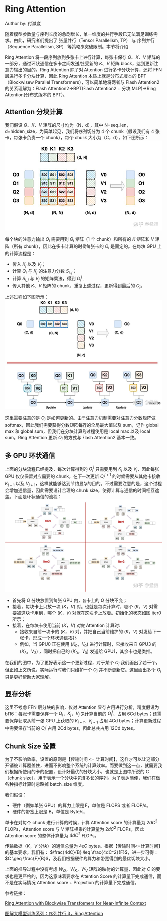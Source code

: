 # Ring Attention
Author by: 付溦崴

随着模型参数量与序列长度的急剧增长，单一维度的并行手段已无法满足训练需求。由此，研究者们提出了 张量并行（Tensor Parallelism, TP） 与 序列并行（Sequence Parallelism, SP） 等策略来突破限制。本节将介绍

Ring Attention 将一段序列放到多张卡上进行计算，每张卡保存 $Q$、$K$、$V$ 矩阵的一部分，通过环状通信在多卡之间发送/接受新的 $K$、$V$ 矩阵 block，达到更新注意力输出的目的。Ring Attention 除了对 Attention 进行多卡分块计算，还将 FFN 层进行多卡分块计算，因此 Ring Attention 本质上就是分布式版本的 BPT（Blockwisew Parallel Transformers），可以简单地将两者与 Flash Attention2 的关系理解为：Flash Attention2->BPT(Flash Attention2 + 分块 MLP)->Ring Attention(分布式版本的 BPT)。

## Attention 分块计算
我们假设 $Q$、$K$、$V$ 矩阵的尺寸均为（N，d），其中 N=seq_len，d=hidden_size，为简单起见，我们将序列切分为 4 个 chunk（假设我们有 4 张卡，每张卡负责一个 chunk），每个 chunk 大小为（C，d），如下图所示：
![](./images/02RingAttention01.jpg)

每个块的注意力输出 $O_i$ 需要用到 $Q_i$ 矩阵（1 个 chunk）和所有的 $K$ 矩阵和 $V$ 矩阵（所有 chunk），因此在多卡计算的时候每张卡的 $Q_i$ 是固定的。在每块 GPU 上的计算流程是：
- 传入 $K_j$ 以及 $V_j$；
- 计算 $Q_i$ 与 $K_j$ 的注意力分数 $S_{i,j}$；
- 计算 $S_{i,j}$ 与 $V_j$ 的矩阵乘法，得到 $O_i^j$；
- 传入其他 $K$、$V$ 矩阵的 chunk，重复上述过程，更新得到最后的 $O_i$。

上述过程如下图所示：
![](./images/02RingAttention02.jpg)

这里需要注意的是 $O_i$ 是如何更新的。由于注意力机制需要对注意力分数矩阵做 softmax，因此我们需要获得分数矩阵每行的全局最大值以及 sum，记作 global max 和 global sum，但我们在分块计算的过程使用是 local max 以及 local sum。Ring Attention 更新 $O_i$ 的方式与 Flash Attention2 基本一致。

## 多 GPU 环状通信
上面的分块流程已经提及，每次计算得到的 $O_i^j$ 只需要用到 $K_j$ 以及 $V_j$，因此每张 GPU 仅仅保留对应需要的 chunk，在下一次更新 $O_i^{j+1}$ 的时候需要从其他卡接收 $K_{j+1}$ 以及 $V_{j+1}$，这样就能够达到节约显存的目的。不过需要注意的是，这个过程会增加通信量，因此需要设计合理的 chunk size，使得计算与通信的时间相互遮盖。下面是环状通信的流程：
![](./images/02RingAttention03.jpg)

- 首先将 $Q$ 分块放置到每张 GPU 内，各卡上的 $Q$ 分块不变；
- 接着，每块卡上只放一块 $(K，V)$ 对。也就是每次计算时，哪个 $(K，V)$ 对需要被这块卡用到，哪个 $(K，V)$ 对就在这块卡上放着。初始化的状态如图 iter0 所示；
- 接着，在每块卡使用当前 $(K，V)$ 对做 Attention 计算时:
    - 接收来自前一块卡的 $(K，V)$ 对，并把自己当前维护的 $(K，V)$ 对发给下一张卡，形成一个环状通信拓扑
    - 例如，当 GPU0 正在使用 $(K_0，V_0)$ 进行计算时，它接收来自 GPU3 的 $(K_3，V_3)$ ，同时把自己的 $(K_0，V_0)$ 发送给 GPU1，其余卡也是类推。

在我们的图中，为了更好表示这一个更新过程，对于某个 $O_i$ 我们画出了若干个，但正如上文所说，实际运行时我们只维护一个 $O_i$ 并不断更新它。这里画出多个 $O_i$ 只是更好帮助大家理解。

## 显存分析
这里不考虑 FFN 层分块的影响，仅对 Attention 显存占用进行分析，精度假设为 bf16：每张卡需要保存一个 $Q_i$，$K_j$，$V_j$ 来计算当前的 $O_i^j$，占用 6Cd bytes；还需要保存获取从前一张 GPU 上获取的 $K_{j-1}$、$V_{j-1}$ 占用 4Cd bytes；计算更新过程中需要保存当前的 $O_i^j$ 占用 2Cd bytes，因此总共占用 12Cd bytes。

## Chunk Size 设置
为了不影响效率，设置的原则是【传输时间 <= 计算时间】，这样才可以让这部分开销被计算覆盖住，进而不影响整个系统的计算效率。而要做到这一点，就需要我们根据所使用的卡的配置，设计好最优的分块大小，也就是上图中所说的 C（chunk size），用于表示一个分块中包含多长的序列。为了表达简便，我们在做各种指标计算时忽略掉 batch_size 维度。

我们假设：
- 硬件（例如单张 GPU）的算力上限是 F，单位是 FLOPS 或者 FLOP/s。
- 硬件的带宽上限是 B，单位是 Byte/s。

单卡在对每个 chunk 进行计算的时候，计算 Attention score 的计算量为 $2dC^2$ FLOPs，Attention score 与 $V$ 矩阵相乘的计算量为 $2dC^2$ FLOPs，因此 Attention score 的整体计算量为 $4dC^2$ FLOPs。

传输数据（$K$，$V$ 分块）的通信总量为 $4dC$ bytes。根据【传输时间<=计算时间】的基本要求，我们有：
$\frac{4dC}{B} \leq \frac{4dC^2}{F}$，进一步可得：$C \geq \frac{F}{B}$，及我们根据硬件的算力和带宽得到的最优切块大小。

上面的推导过程中没有考虑 $W_Q$，$W_K$，$W_V$ 矩阵的映射的计算量，因此对 $C$ 的要求也是更严格的，因为这意味着要求在 Attention Score 的计算量下完成通信，而不是在实际情况 Attention score + Projection 的计算量下完成通信。


 参考链接：

[Ring Attention with Blockwise Transformers for Near-Infinite Context](https://arxiv.org/abs/2310.01889)


[图解大模型训练系列：序列并行 3，Ring Attention](https://zhuanlan.zhihu.com/p/4963530231)